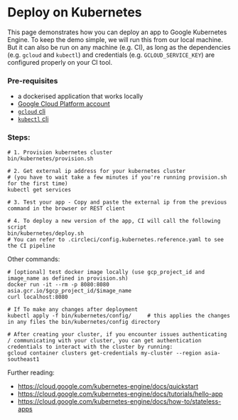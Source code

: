 # Deploy on Kubernetes

This page demonstrates how you can deploy an app to Google Kubernetes Engine. To keep the demo simple, we will run this from our local machine. But it can also be run on any machine (e.g. CI), as long as the dependencies (e.g. `gcloud` and `kubectl`) and credentials (e.g. `GCLOUD_SERVICE_KEY`) are configured properly on your CI tool.

### Pre-requisites
- a dockerised application that works locally
- [Google Cloud Platform account](https://console.cloud.google.com)
- [`gcloud` cli](https://cloud.google.com/sdk/gcloud/)
- [`kubectl` cli](https://kubernetes.io/docs/tasks/tools/install-kubectl/)

### Steps:

```shell
# 1. Provision kubernetes cluster
bin/kubernetes/provision.sh

# 2. Get external ip address for your kubernetes cluster 
# (you have to wait take a few minutes if you're running provision.sh for the first time)
kubectl get services

# 3. Test your app - Copy and paste the external ip from the previous command in the browser or REST client

# 4. To deploy a new version of the app, CI will call the following script
bin/kubernetes/deploy.sh
# You can refer to .circleci/config.kubernetes.reference.yaml to see the CI pipeline
```

Other commands:

```shell
# [optional] test docker image locally (use gcp_project_id and image_name as defined in provision.sh)
docker run -it --rm -p 8080:8080 asia.gcr.io/$gcp_project_id/$image_name
curl localhost:8080

# If To make any changes after deployment
kubectl apply -f bin/kubernetes/config/     # this applies the changes in any files the bin/kubernetes/config directory

# After creating your cluster, if you encounter issues authenticating / communicating with your cluster, you can get authentication credentials to interact with the cluster by running:
gcloud container clusters get-credentials my-cluster --region asia-southeast1

```

Further reading:
- https://cloud.google.com/kubernetes-engine/docs/quickstart
- https://cloud.google.com/kubernetes-engine/docs/tutorials/hello-app
- https://cloud.google.com/kubernetes-engine/docs/how-to/stateless-apps
